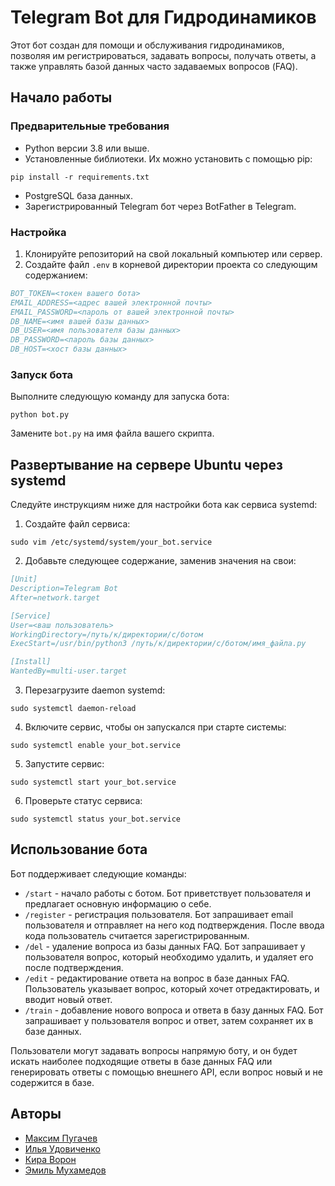 # Telegram Bot для Гидродинамиков

Этот бот создан для помощи и обслуживания гидродинамиков, позволяя им регистрироваться, задавать вопросы, получать ответы, а также управлять базой данных часто задаваемых вопросов (FAQ).

## Начало работы

### Предварительные требования

- Python версии 3.8 или выше.
- Установленные библиотеки. Их можно установить с помощью pip:

```pip install -r requirements.txt```

- PostgreSQL база данных. 
- Зарегистрированный Telegram бот через BotFather в Telegram.

### Настройка

1. Клонируйте репозиторий на свой локальный компьютер или сервер.
2. Создайте файл `.env` в корневой директории проекта со следующим содержанием:

```bibtex
BOT_TOKEN=<токен вашего бота>
EMAIL_ADDRESS=<адрес вашей электронной почты>
EMAIL_PASSWORD=<пароль от вашей электронной почты>
DB_NAME=<имя вашей базы данных>
DB_USER=<имя пользователя базы данных>
DB_PASSWORD=<пароль базы данных>
DB_HOST=<хост базы данных>
```

### Запуск бота

Выполните следующую команду для запуска бота:

```python bot.py```


Замените `bot.py` на имя файла вашего скрипта.

## Развертывание на сервере Ubuntu через systemd

Следуйте инструкциям ниже для настройки бота как сервиса systemd:

1. Создайте файл сервиса:

```sudo vim /etc/systemd/system/your_bot.service```


2. Добавьте следующее содержание, заменив значения на свои:

```bibtex
[Unit]
Description=Telegram Bot
After=network.target

[Service]
User=<ваш пользователь>
WorkingDirectory=/путь/к/директории/с/ботом
ExecStart=/usr/bin/python3 /путь/к/директории/с/ботом/имя_файла.py

[Install]
WantedBy=multi-user.target
```

3. Перезагрузите daemon systemd:

```sudo systemctl daemon-reload```


4. Включите сервис, чтобы он запускался при старте системы:

```sudo systemctl enable your_bot.service```


5. Запустите сервис:

```sudo systemctl start your_bot.service```

6. Проверьте статус сервиса:

```sudo systemctl status your_bot.service```


## Использование бота

Бот поддерживает следующие команды:

- `/start` - начало работы с ботом. Бот приветствует пользователя и предлагает основную информацию о себе.
- `/register` - регистрация пользователя. Бот запрашивает email пользователя и отправляет на него код подтверждения. После ввода кода пользователь считается зарегистрированным.
- `/del` - удаление вопроса из базы данных FAQ. Бот запрашивает у пользователя вопрос, который необходимо удалить, и удаляет его после подтверждения.
- `/edit` - редактирование ответа на вопрос в базе данных FAQ. Пользователь указывает вопрос, который хочет отредактировать, и вводит новый ответ.
- `/train` - добавление нового вопроса и ответа в базу данных FAQ. Бот запрашивает у пользователя вопрос и ответ, затем сохраняет их в базе данных.

Пользователи могут задавать вопросы напрямую боту, и он будет искать наиболее подходящие ответы в базе данных FAQ или генерировать ответы с помощью внешнего API, если вопрос новый и не содержится в базе.

## Авторы

- [Максим Пугачев](https://t.me/pugachev_maksim)
- [Илья Удовиченко](https://t.me/skittelsilya)
- [Кира Ворон](https://t.me/kiravoron7)
- [Эмиль Мухамедов](https://t.me/Emilio_1717)









